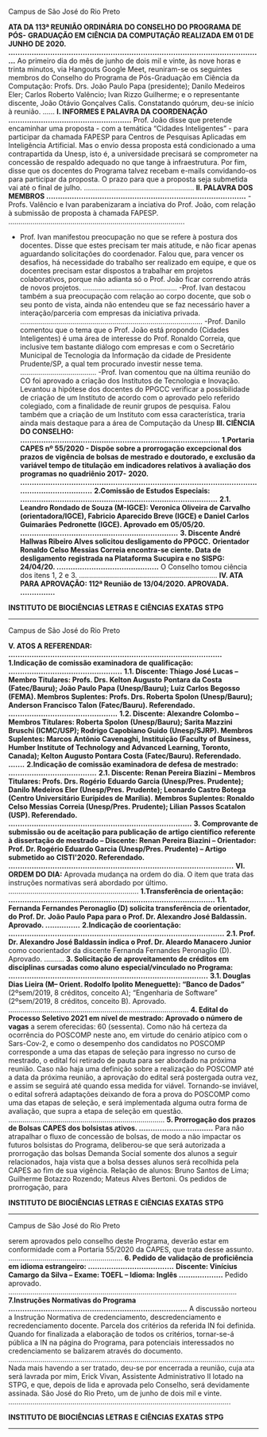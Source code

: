 Campus de São José do Rio Preto

**ATA DA 113ª REUNIÃO ORDINÁRIA DO CONSELHO DO PROGRAMA DE PÓS-**
**GRADUAÇÃO EM CIÊNCIA DA COMPUTAÇÃO REALIZADA EM 01 DE**
**JUNHO DE 2020. ..............................................................................................................**
Ao primeiro dia do mês de junho de dois mil e vinte, às nove horas e trinta minutos, via
Hangouts Google Meet, reuniram-se os seguintes membros do Conselho do Programa de
Pós-Graduação em Ciência da Computação: Profs. Drs. João Paulo Papa (presidente);
Danilo Medeiros Eler; Carlos Roberto Valêncio; Ivan Rizzo Guilherme; e o representante
discente, João Otávio Gonçalves Calis. Constatando quórum, deu-se início à reunião. ......
**I. INFORMES E PALAVRA DA COORDENAÇÃO .....................................................**
Prof. João disse que pretende encaminhar uma proposta - com a temática “Cidades
Inteligentes” - para participar da chamada FAPESP para Centros de Pesquisas Aplicadas
em Inteligência Artificial. Mas o envio dessa proposta está condicionado a uma
contrapartida da Unesp, isto é, a universidade precisará se comprometer na concessão de
respaldo adequado no que tange à infraestrutura. Por fim, disse que os docentes do
Programa talvez recebam e-mails convidando-os para participar da proposta. O prazo para
que a proposta seja submetida vai até o final de julho. .......................................................
**II. PALAVRA DOS MEMBROS ......................................................................................**
-Profs. Valêncio e Ivan parabenizaram a inciativa do Prof. João, com relação à submissão
de proposta à chamada FAPESP. ........................................................................................
-  Prof. Ivan manifestou preocupação no que se refere à postura dos docentes. Disse que
estes precisam ter mais atitude, e não ficar apenas aguardando solicitações do coordenador.
Falou que, para vencer os desafios, há necessidade do trabalho ser realizado em equipe, e
que os docentes precisam estar dispostos a trabalhar em projetos colaborativos, porque não
adianta só o Prof. João ficar correndo atrás de novos projetos. ...............................................
-Prof. Ivan destacou também a sua preocupação com relação ao corpo docente, que sob o
seu ponto de vista, ainda não entendeu que se faz necessário haver a interação/parceria com
empresas da iniciativa privada. ...........................................................................................
-Prof. Danilo comentou que o tema que o Prof. João está propondo (Cidades Inteligentes)
é uma área de interesse do Prof. Ronaldo Correia, que inclusive tem bastante diálogo com
empresas e com o Secretário Municipal de Tecnologia da Informação da cidade de
Presidente Prudente/SP, a qual tem procurado investir nesse tema. ......................................
-Prof. Ivan comentou que na última reunião do CO foi aprovado a criação dos Institutos de
Tecnologia e Inovação. Levantou a hipótese dos docentes do PPGCC verificar a
possibilidade de criação de um Instituto de acordo com o aprovado pelo referido colegiado,
com a finalidade de reunir grupos de pesquisa. Falou também que a criação de um Instituto
com essa característica, traria ainda mais destaque para a área de Computação da Unesp
**III. CIÊNCIA DO CONSELHO: ......................................................................................**
**1.Portaria CAPES nº 55/2020 - Dispõe sobre a prorrogação excepcional dos prazos de**
**vigência de bolsas de mestrado e doutorado, e exclusão da variável tempo de titulação**
**em indicadores relativos à avaliação dos programas no quadriênio 2017-**
**2020. .....................................................................................................................................**
**2.Comissão de Estudos Especiais: .....................................................................................**
**2.1. Leandro Rondado de Souza (M-IGCE): Veronica Oliveira de Carvalho**
**(orientadora/IGCE), Fabricio Aparecido Breve (IGCE) e Daniel Carlos Guimarães**
**Pedronette (IGCE). Aprovado em 05/05/20. ....................................................................**
**3. Discente André Hallwas Ribeiro Alves solicitou desligamento do PPGCC.**
**Orientador Ronaldo Celso Messias Correia encontra-se ciente. Data de desligamento**
**registrada na Plataforma Sucupira e no SISPG: 24/04/20. ............................................**
O Conselho tomou ciência dos itens 1, 2 e 3. .....................................................................
**IV. ATA PARA APROVAÇÃO: 112ª Reunião de 13/04/2020. APROVADA. ...............**

**INSTITUTO DE BIOCIÊNCIAS LETRAS E CIÊNCIAS EXATAS** **STPG**


-----

Campus de São José do Rio Preto

**V. ATOS A REFERENDAR: ............................................................................................**
**1.Indicação de comissão examinadora de qualificação: .................................................**
**1.1. Discente: Thiago José Lucas – Membro Titulares: Profs. Drs. Kelton Augusto**
**Pontara da Costa (Fatec/Bauru); João Paulo Papa (Unesp/Bauru); Luiz Carlos**
**Begosso (FEMA). Membros Suplentes: Profs. Drs. Roberta Spolon (Unesp/Bauru);**
**Anderson Francisco Talon (Fatec/Bauru). Referendado. ...............................................**
**1.2. Discente: Alexandre Colombo – Membros Titulares: Roberta Spolon**
**(Unesp/Bauru); Sarita Mazzini Bruschi (ICMC/USP); Rodrigo Capobiano Guido**
**(Unesp/SJRP). Membros Suplentes: Marcos Antônio Cavenaghi, Instituição (Faculty**
**of Business, Humber Institute of Technology and Advanced Learning, Toronto,**
**Canada); Kelton Augusto Pontara Costa (Fatec/Bauru). Referendado. .......**
**2.Indicação de comissão examinadora de defesa de mestrado: ......................................**
**2.1. Discente: Renan Pereira Biazini – Membros Titulares: Profs. Drs. Rogério**
**Eduardo Garcia (Unesp/Pres. Prudente); Danilo Medeiros Eler (Unesp/Pres.**
**Prudente); Leonardo Castro Botega (Centro Universitário Eurípides de Marília).**
**Membros Suplentes: Ronaldo Celso Messias Correia (Unesp/Pres. Prudente); Lilian**
**Passos Scatalon (USP). Referendado. ...............................................................................**
**3. Comprovante de submissão ou de aceitação para publicação de artigo científico**
**referente à dissertação de mestrado – Discente: Renan Pereira Biazini – Orientador:**
**Prof. Dr. Rogério Eduardo Garcia (Unesp/Pres. Prudente) – Artigo submetido ao**
**CISTI'2020. Referendado. .................................................................................................**
**VI. ORDEM DO DIA:** Aprovada mudança na ordem do dia. O item que trata das
instruções normativas será abordado por último. .................................................................
**1.Transferência de orientação: .........................................................................................**
**1.1. Fernanda Fernandes Peronaglio (D) solicita transferência de orientador, do Prof. Dr.**
**João Paulo Papa para o Prof. Dr. Alexandro José Baldassin. Aprovado. ...............**
**2.Indicação de coorientação: .............................................................................................**
**2.1. Prof. Dr. Alexandro José Baldassin indica o Prof. Dr. Aleardo Manacero Junior**
como coorientador da discente Fernanda Fernandes Peronaglio (D). Aprovado. ..........
**3. Solicitação de aproveitamento de créditos em disciplinas cursadas como aluno**
**especial/vinculado no Programa: ......................................................................................**
**3.1. Douglas Dias Lieira (M– Orient. Rodolfo Ipolito Meneguette): “Banco de Dados”**
(2ºsem/2019, 8 créditos, conceito A); “Engenharia de Software” (2ºsem/2019, 8 créditos,
conceito B). Aprovado. ..........................................................................................
**4. Edital do Processo Seletivo 2021 em nível de mestrado: Aprovado o número de vagas**
a serem oferecidas: 60 (sessenta). Como não há certeza da ocorrência do POSCOMP neste
ano, em virtude do cenário atípico com o Sars-Cov-2, e como o desempenho dos candidatos
no POSCOMP corresponde a uma das etapas de seleção para ingresso no curso de mestrado,
o edital foi retirado de pauta para ser abordado na próxima reunião. Caso não haja uma
definição sobre a realização do POSCOMP até a data da próxima reunião, a aprovação do
edital será postergada outra vez, e assim se seguirá até quando essa medida for viável.
Tornando-se inviável, o edital sofrerá adaptações deixando de fora a prova do POSCOMP
como uma das etapas de seleção, e será implementada alguma outra forma de avaliação,
que supra a etapa de seleção em questão. ..............................................................................
**5. Prorrogação dos prazos de Bolsas CAPES dos bolsistas ativos. ................................**
Para não atrapalhar o fluxo de concessão de bolsas, de modo a não impactar os futuros
bolsistas do Programa, deliberou-se que será autorizada a prorrogação das bolsas Demanda
Social somente dos alunos a seguir relacionados, haja vista que a bolsa desses alunos será
recolhida pela CAPES ao fim de sua vigência. Relação de alunos: Bruno Santos de Lima;
Guilherme Botazzo Rozendo; Mateus Alves Bertoni. Os pedidos de prorrogação, para

**INSTITUTO DE BIOCIÊNCIAS LETRAS E CIÊNCIAS EXATAS** **STPG**


-----

Campus de São José do Rio Preto

serem aprovados pelo conselho deste Programa, deverão estar em conformidade com a
Portaria 55/2020 da CAPES, que trata desse assunto. .........................................................
**6. Pedido de validação de proficiência em idioma estrangeiro: .....................................**
**Discente: Vinícius Camargo da Silva – Exame: TOEFL – Idioma: Inglês ...................**
Pedido aprovado. ..................................................................................................................
**7.Instruções Normativas do Programa .............................................................................**
A discussão norteou a Instrução Normativa de credenciamento, descredenciamento e
recredenciamento docente. Parcela dos critérios da referida IN foi definida. Quando for
finalizada a elaboração de todos os critérios, tornar-se-á pública a IN na página do
Programa, para potenciais interessados no credenciamento se balizarem através do
documento. ...........................................................................................................................
Nada mais havendo a ser tratado, deu-se por encerrada a reunião, cuja ata será lavrada por
mim, Erick Vivan, Assistente Administrativo II lotado na STPG, e que, depois de lida e
aprovada pelo Conselho, será devidamente assinada. São José do Rio Preto, um de junho
de dois mil e vinte. ...............................................................................................................

**INSTITUTO DE BIOCIÊNCIAS LETRAS E CIÊNCIAS EXATAS** **STPG**


-----

